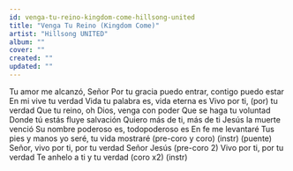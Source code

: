 ```yaml
---
id: venga-tu-reino-kingdom-come-hillsong-united
title: "Venga Tu Reino (Kingdom Come)"
artist: "Hillsong UNITED"
album: ""
cover: ""
created: ""
updated: ""
---
```


Tu amor me alcanzó, Señor
Por tu gracia puedo entrar, contigo puedo estar
En mi vive tu verdad
Vida tu palabra es, vida eterna es
Vivo por ti, (por) tu verdad
Que tu reino, oh Dios, venga con poder
Que se haga tu voluntad
Donde tú estás fluye salvación
Quiero más de ti, más de ti
Jesús la muerte venció
Su nombre poderoso es, todopoderoso es
En fe me levantaré
Tus pies y manos yo seré, tu vida mostraré
(pre-coro y coro) (instr)
(puente) Señor, vivo por ti, por tu verdad
Señor Jesús
(pre-coro 2) Vivo por ti, por tu verdad
Te anhelo a ti y tu verdad
(coro x2) (instr)